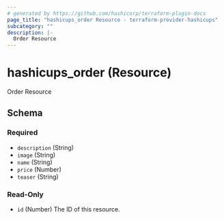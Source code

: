 ```yaml
---
# generated by https://github.com/hashicorp/terraform-plugin-docs
page_title: "hashicups_order Resource - terraform-provider-hashicups"
subcategory: ""
description: |-
  Order Resource
---
```


# hashicups_order (Resource)

Order Resource



<!-- schema generated by tfplugindocs -->
## Schema

### Required

- `description` (String)
- `image` (String)
- `name` (String)
- `price` (Number)
- `teaser` (String)

### Read-Only

- `id` (Number) The ID of this resource.


